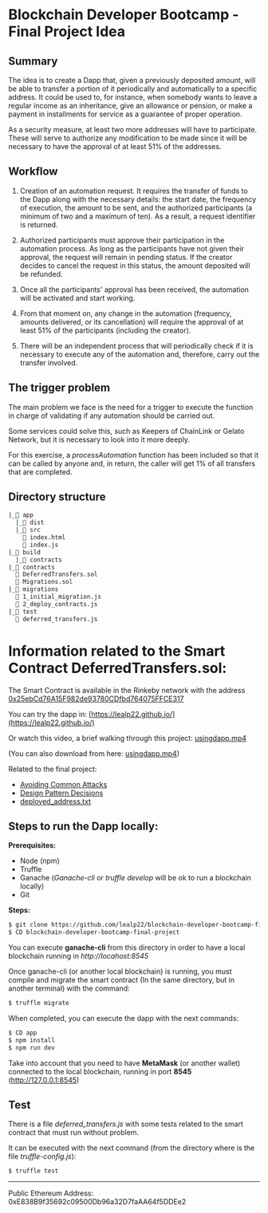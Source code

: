 # Blockchain Developer Bootcamp - Final Project Idea

## Summary

The idea is to create a Dapp that, given a previously deposited amount, will be able to transfer a portion of it periodically and automatically to a specific address. It could be used to, for instance, when somebody wants to leave a regular income as an inheritance, give an allowance or pension, or make a payment in installments for service as a guarantee of proper operation. 

As a security measure, at least two more addresses will have to participate. These will serve to authorize any modification to be made since it will be necessary to have the approval of at least 51% of the addresses.

## Workflow 

1. Creation of an automation request. It requires the transfer of funds to the Dapp along with the necessary details: the start date, the frequency of execution, the amount to be sent, and the authorized participants (a minimum of two and a maximum of ten). As a result, a request identifier is returned.

2. Authorized participants must approve their participation in the automation process. As long as the participants have not given their approval, the request will remain in pending status. If the creator decides to cancel the request in this status, the amount deposited will be refunded.

3. Once all the participants' approval has been received, the automation will be activated and start working.

4. From that moment on, any change in the automation (frequency, amounts delivered, or its cancellation) will require the approval of at least 51% of the participants (including the creator).

5. There will be an independent process that will periodically check if it is necessary to execute any of the automation and, therefore, carry out the transfer involved.

## The trigger problem

The main problem we face is the need for a trigger to execute the function in charge of validating if any automation should be carried out.

Some services could solve this, such as Keepers of ChainLink or Gelato Network, but it is necessary to look into it more deeply.

For this exercise, a _processAutomation_ function has been included so that it can be called by anyone and, in return, the caller will get 1% of all transfers that are completed.

## Directory structure ##

```bash
|_📁 app
  |_📁 dist
  |_📁 src
    📝 index.html
    📝 index.js
|_📁 build
  |_📁 contracts
|_📁 contracts
  📝 DeferredTransfers.sol
  📝 Migrations.sol
|_📁 migrations
  📝 1_initial_migration.js
  📝 2_deploy_contracts.js
|_📁 test
  📝 deferred_transfers.js
```

# Information related to the Smart Contract **DeferredTransfers.sol**:

The Smart Contract is available in the Rinkeby network with the address [0x25ebCd76A15F982de93780CDfbd764075FFCE317](https://rinkeby.etherscan.io/address/0x25ebCd76A15F982de93780CDfbd764075FFCE317)

You can try the dapp in:
[https://lealp22.github.io/](https://lealp22.github.io/)

Or watch this video, a brief walking through this project:
[usingdapp.mp4](https://www.dropbox.com/s/co6dltpxmteld5s/usingdapp.mp4?dl=0)

(You can also download from here: [usingdapp.mp4](./usingdapp.mp4))

Related to the final project:
- [Avoiding Common Attacks](./avoiding_common_attacks.md)
- [Design Pattern Decisions](./design_pattern_decisions.md)
- [deployed_address.txt](./deployed_address.txt)

## Steps to run the Dapp locally:

**Prerequisites:**
- Node (npm)
- Truffle
- Ganache (_Ganache-cli_ or _truffle develop_ will be ok to run a blockchain locally)
- Git

**Steps:**

```bash
$ git clone https://github.com/lealp22/blockchain-developer-bootcamp-final-project.git
$ CD blockchain-developer-bootcamp-final-project
```
You can execute **ganache-cli** from this directory in order to have a local blockchain running in _http://locahost:8545_

Once ganache-cli (or another local blockchain) is running, you must compile and migrate the smart contract (In the same directory, but in another terminal) with the command:

```bash
$ truffle migrate
```
When completed, you can execute the dapp with the next commands:
```bash
$ CD app
$ npm install
$ npm run dev
```
Take into account that you need to have **MetaMask** (or another wallet) connected to the local blockchain, running in port **8545** (http://127.0.0.1:8545)

## Test ##

There is a file _deferred_transfers.js_ with some tests related to the smart contract that must run without problem.

It can be executed with the next command (from the directory where is the file _truffle-config.js_):
```
$ truffle test
```

******
Public Ethereum Address: 0xE838B9f35692c09500Db96a32D7faAA64f5DDEe2